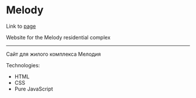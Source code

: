 # Melody

Link to [page](https://mrfivehundredth.github.io/melody/)

Website for the Melody residential complex

---

Сайт для жилого комплекса Мелодия

Technologies:
- HTML
- CSS
- Pure JavaScript
